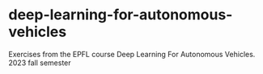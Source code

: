 # deep-learning-for-autonomous-vehicles
Exercises from the EPFL course Deep Learning For Autonomous Vehicles. 2023 fall semester
